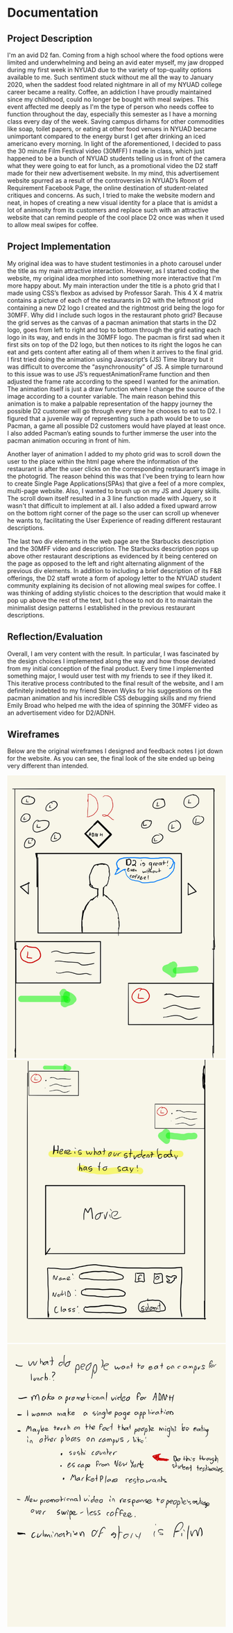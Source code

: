 # Documentation

## Project Description

I'm an avid D2 fan. Coming from a high school where the food options were limited and underwhelming and being an avid eater myself, my jaw dropped during my first week in NYUAD due to the variety of top-quality options available to me. Such sentiment stuck without me all the way to January 2020, when the saddest food related nightmare in all of  my NYUAD college career became a reality. Coffee, an addiction I have  proudly maintained since my childhood, could no longer be bought with meal swipes. This event affected me deeply as I'm the type of person who needs coffee to function throughout the day, especially this semester as I have a morning class every day of the week. Saving campus dirhams for other commodities like soap, toilet papers, or eating at other food venues in NYUAD became unimportant compared to the energy burst I get after drinking an iced americano every morning. In light of the aforementioned, I decided to pass the 30 minute Film Festival video (30MFF) I made in class, which just happened to be a bunch of NYUAD students telling us in front of the camera what they were going to eat for lunch, as a promotional video the D2 staff made for their new advertisement website. In my mind, this advertisement website spurred as a result of the controversies in NYUAD’s Room of Requirement Facebook Page, the online destination of student-related critiques and concerns. As such, I tried to make the website modern and neat, in hopes of creating a new visual identity for a place that is amidst a lot of animosity from its customers and replace such with an attractive website that can remind people of the cool place D2 once was when it used to allow meal swipes for coffee.

## Project Implementation

My original idea was to have student testimonies in a photo carousel under the title as my main attractive interaction. However, as I started coding the website, my original idea morphed into something more interactive that I'm more happy about. My main interaction under the title is a photo grid that I made using CSS’s  flexbox as advised by Professor Sarah. This 4 X 4 matrix contains a picture of each of the restaurants in D2 with the leftmost grid containing a new D2 logo I created and the rightmost grid being the logo for 30MFF. Why did I include such logos in the restaurant photo grid? Because the grid serves as the canvas of a pacman animation that starts in the D2 logo, goes from left to right and top to bottom through the grid eating each logo in its way, and ends in the 30MFF logo. The pacman is first sad when it first sits on top of the D2 logo, but then notices to its right the logos he can eat and gets content after eating all of them when it arrives to the final grid. I first tried doing the animation using Javascript’s (JS) Time library but it was difficult to overcome the “asynchronousity” of JS. A simple turnaround to this issue was to use JS’s requestAnimationFrame function and then adjusted the frame rate according to the speed I wanted for the animation. The animation itself is just a draw function where I change the source of the image according to a counter variable.  The main reason behind this animation is to make a palpable representation of the happy journey the possible D2 customer will go through every time he chooses to eat to D2. I figured that a juvenile way of representing such a path would be to use Pacman, a game all possible D2 customers would have played at least once. I also added Pacman’s eating sounds to further immerse the user into the pacman animation occuring in front of him. 

Another layer of animation I added to my photo grid was to scroll down the user to the place within the html page where the information of the restaurant is after the user clicks on the corresponding restaurant’s image in the photogrid. The reason behind this was that I've been trying to learn how to create Single Page Applications(SPAs) that give a feel of a more complex, multi-page website. Also, I wanted to brush up on my JS and Jquery skills. The scroll down itself resulted in a 3 line function made with Jquery, so it wasn't that difficult to  implement at all. I also added a fixed upward arrow on the bottom right corner of the page so the user can scroll up whenever he wants to, facilitating the User Experience of reading different restaurant descriptions.

The last two div elements in the web page are the Starbucks description and the 30MFF video and description. The Starbucks description pops up above other restaurant descriptions as evidenced by it being centered on the page as opposed to the left and right alternating alignment of the previous div elements. In addition to including a brief description of its F&B offerings, the D2 staff wrote a form of apology letter to the NYUAD student community explaining its decision of not allowing meal swipes for coffee. I was thinking of adding stylistic choices to the description that would make it pop up above the rest of the text, but I chose to not do it to maintain the minimalist design patterns I established in the previous restaurant descriptions.


## Reflection/Evaluation

Overall, I am very content with the result. In particular, I was fascinated by the design choices I implemented along the way and how those deviated from my initial conception of the final product. Every time I implemented something major, I would user test with my friends to see if they liked it. This iterative process contributed to the final result of the website, and I am definitely indebted to my friend Steven Wyks for his suggestions on the pacman animation and his incredible CSS debugging skills and my friend Emily Broad who helped me with the idea of spinning the 30MFF video as an advertisement video for D2/ADNH.

## Wireframes

Below are the original wireframes I designed and feedback notes I jot down for the website. As you can see, the final look of the site ended up being very different than intended. 

<img src="media/30MFF-1.jpg">
<img src="media/30MFF-2.jpg">
<img src="media/30MFF-3.jpg">
